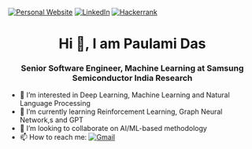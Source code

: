 [![Personal Website](https://img.shields.io/badge/-Personal%20Website-gray?style=for-the-badge)](https://paulamidas.github.io/)
[![LinkedIn](https://img.shields.io/badge/LinkedIn-0077B5?style=for-the-badge&logo=linkedin&logoColor=white)](https://www.linkedin.com/in/paulami-das-89666861/)
[![Hackerrank](https://img.shields.io/badge/-Hackerrank-2EC866?style=for-the-badge&logo=HackerRank&logoColor=white)](https://www.hackerrank.com/Paulami_Das/)

<h1 align="center">Hi 👋, I am Paulami Das</h1>
<h3 align="center">Senior Software Engineer, Machine Learning at Samsung Semiconductor India Research</h3>

- 👀 I’m interested in Deep Learning, Machine Learning and Natural Language Processing
- 🌱 I’m currently learning Reinforcement Learning, Graph Neural Network,s and GPT
- 💞️ I’m looking to collaborate on AI/ML-based methodology
- 📫 How to reach me:   [![Gmail](https://img.shields.io/badge/Gmail-D14836?style=flat&logo=gmail&logoColor=white)](mailto:paulamidas07@gmail.com)


<!---
Paulamidas/Paulamidas is a ✨ special ✨ repository because its `README.md` (this file) appears on your GitHub profile.
You can click the Preview link to take a look at your changes.
--->

